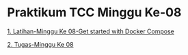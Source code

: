 # Praktikum TCC Minggu Ke-08
[1. Latihan-Minggu Ke 08-Get started with Docker Compose](/minggu-08/latihan-minggu-08.md)<br/>

[2. Tugas-Minggu Ke 08](/minggu-08/tugas-minggu-08.md)<br/>